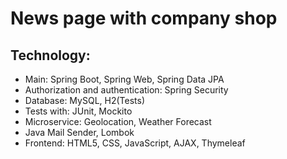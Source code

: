 # News page with company shop

## Technology:

- Main: Spring Boot, Spring Web, Spring Data JPA
- Authorization and authentication: Spring Security
- Database: MySQL, H2(Tests)
- Tests with: JUnit, Mockito
- Microservice: Geolocation, Weather Forecast
- Java Mail Sender, Lombok
- Frontend: HTML5, CSS, JavaScript, AJAX, Thymeleaf
